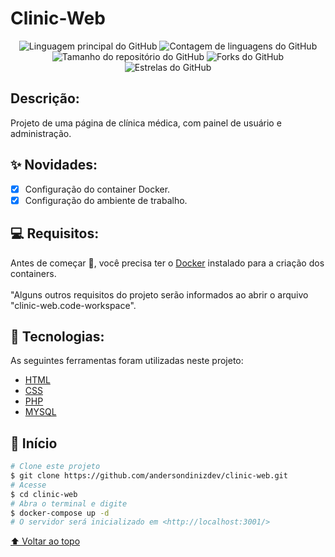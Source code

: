 # Clinic-Web

<p align="center">
  <img alt="Linguagem principal do GitHub" src="https://img.shields.io/github/languages/top/andersondinizdev/clinic-web?style=for-the-badge">
  
  <img alt="Contagem de linguagens do GitHub" src="https://img.shields.io/github/languages/count/andersondinizdev/clinic-web?style=for-the-badge">
  
  <img alt="Tamanho do repositório do GitHub" src="https://img.shields.io/github/repo-size/andersondinizdev/clinic-web?style=for-the-badge">

  <img alt="Forks do GitHub" src="https://img.shields.io/github/forks/andersondinizdev/clinic-web?style=for-the-badge">
    
  <img alt="Estrelas do GitHub" src="https://img.shields.io/github/stars/andersondinizdev/clinic-web?style=for-the-badge"/>

</p>

## Descrição:

Projeto de uma página de clínica médica, com painel de usuário e administração.

## ✨ Novidades:

- [x] Configuração do container Docker.
- [x] Configuração do ambiente de trabalho.

## 💻 Requisitos:

Antes de começar :checkered_flag:, você precisa ter o [Docker](https://docs.docker.com/) instalado para a criação dos containers. <br/><br/>
"Alguns outros requisitos do projeto serão informados ao abrir o arquivo "clinic-web.code-workspace".

## 🚀 Tecnologias:

As seguintes ferramentas foram utilizadas neste projeto:

- [HTML](https://developer.mozilla.org/pt-BR/docs/Web/HTML/Element/html/)
- [CSS](https://developer.mozilla.org/pt-BR/docs/Web/CSS)
- [PHP](https://www.php.net/docs.php)
- [MYSQL](https://developer.mozilla.org/en-US/docs/Web/HTML)

## :checkered_flag: Início

```bash
# Clone este projeto
$ git clone https://github.com/andersondinizdev/clinic-web.git
# Acesse
$ cd clinic-web
# Abra o terminal e digite
$ docker-compose up -d
# O servidor será inicializado em <http://localhost:3001/>
```

[⬆ Voltar ao topo](#Clinic-Web)<br>
